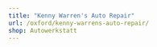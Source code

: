 ```yaml
---
title: "Kenny Warren's Auto Repair"
url: /oxford/kenny-warrens-auto-repair/
shop: Autowerkstatt
---
```

